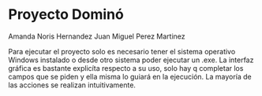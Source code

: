 # Proyecto Dominó

Amanda Noris Hernandez
Juan Miguel Perez Martinez

Para ejecutar el proyecto solo es necesario tener el sistema operativo Windows instalado o desde otro sistema poder ejecutar un .exe.
La interfaz gráfica es bastante explicíta respecto a su uso, solo hay q completar los campos que se piden y ella misma lo guiará en la ejecución. La mayoría de las acciones se realizan intuitivamente. 